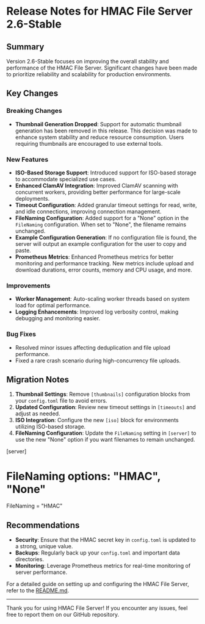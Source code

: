# Release Notes for HMAC File Server 2.6-Stable

## Summary
Version 2.6-Stable focuses on improving the overall stability and performance of the HMAC File Server. Significant changes have been made to prioritize reliability and scalability for production environments.

## Key Changes

### Breaking Changes
- **Thumbnail Generation Dropped**: Support for automatic thumbnail generation has been removed in this release. This decision was made to enhance system stability and reduce resource consumption. Users requiring thumbnails are encouraged to use external tools.

### New Features
- **ISO-Based Storage Support**: Introduced support for ISO-based storage to accommodate specialized use cases.
- **Enhanced ClamAV Integration**: Improved ClamAV scanning with concurrent workers, providing better performance for large-scale deployments.
- **Timeout Configuration**: Added granular timeout settings for read, write, and idle connections, improving connection management.
- **FileNaming Configuration**: Added support for a "None" option in the `FileNaming` configuration. When set to "None", the filename remains unchanged.
- **Example Configuration Generation**: If no configuration file is found, the server will output an example configuration for the user to copy and paste.
- **Prometheus Metrics**: Enhanced Prometheus metrics for better monitoring and performance tracking. New metrics include upload and download durations, error counts, memory and CPU usage, and more.

### Improvements
- **Worker Management**: Auto-scaling worker threads based on system load for optimal performance.
- **Logging Enhancements**: Improved log verbosity control, making debugging and monitoring easier.

### Bug Fixes
- Resolved minor issues affecting deduplication and file upload performance.
- Fixed a rare crash scenario during high-concurrency file uploads.

## Migration Notes
1. **Thumbnail Settings**: Remove `[thumbnails]` configuration blocks from your `config.toml` file to avoid errors.
2. **Updated Configuration**: Review new timeout settings in `[timeouts]` and adjust as needed.
3. **ISO Integration**: Configure the new `[iso]` block for environments utilizing ISO-based storage.
4. **FileNaming Configuration**: Update the `FileNaming` setting in `[server]` to use the new "None" option if you want filenames to remain unchanged.

[server]
# FileNaming options: "HMAC", "None"
FileNaming = "HMAC"

## Recommendations
- **Security**: Ensure that the HMAC secret key in `config.toml` is updated to a strong, unique value.
- **Backups**: Regularly back up your `config.toml` and important data directories.
- **Monitoring**: Leverage Prometheus metrics for real-time monitoring of server performance.

For a detailed guide on setting up and configuring the HMAC File Server, refer to the [README.md](./README.md).

---

Thank you for using HMAC File Server! If you encounter any issues, feel free to report them on our GitHub repository.
